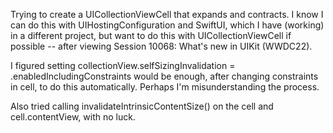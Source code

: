 
Trying to create a UICollectionViewCell that expands and contracts.  I know I can do this with UIHostingConfiguration and SwiftUI,
which I have (working) in a different project, but want to do this with UICollectionViewCell if possible -- after viewing
Session 10068: What's new in UIKit (WWDC22).

I figured setting collectionView.selfSizingInvalidation = .enabledIncludingConstraints would be enough, after changing constraints in
cell, to do this automatically.  Perhaps I'm misunderstanding the process.

Also tried calling invalidateIntrinsicContentSize() on the cell and cell.contentView, with no luck.
